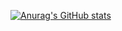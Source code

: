 [![Anurag's GitHub stats](https://github-readme-stats.vercel.app/api?username=yvesrilla&theme=gruvbox&show_icons=true)](https://github.com/anuraghazra/github-readme-stats)
